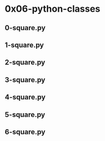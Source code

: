 # 0x06-python-classes


## 0-square.py
## 1-square.py
## 2-square.py
## 3-square.py
## 4-square.py
## 5-square.py
## 6-square.py


